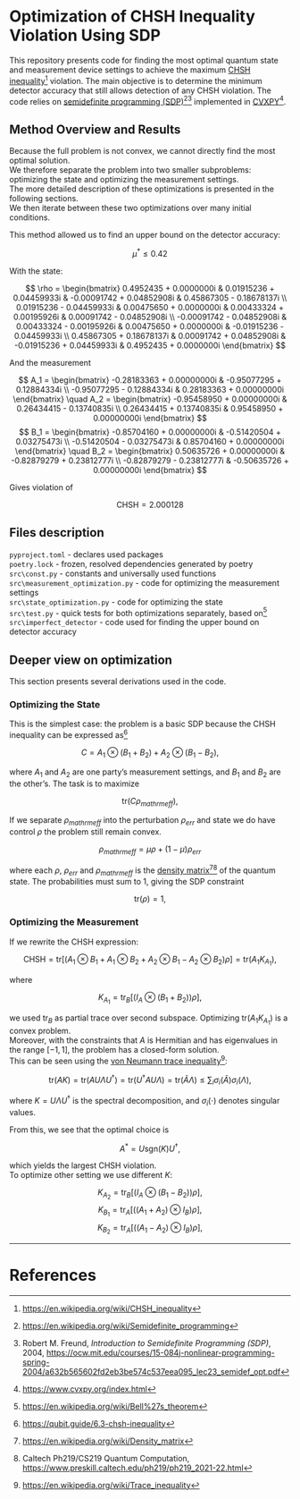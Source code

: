 # Optimization of CHSH Inequality Violation Using SDP

This repository presents code for finding the most optimal quantum state and measurement device settings to achieve the maximum [CHSH inequality](https://en.wikipedia.org/wiki/CHSH_inequality)[^1] violation. The main objective is to determine the minimum detector accuracy that still allows detection of any CHSH violation. The code relies on [semidefinite programming (SDP)](https://en.wikipedia.org/wiki/Semidefinite_programming)[^2][^3] implemented in [CVXPY](https://www.cvxpy.org/)[^4].

## Method Overview and Results

Because the full problem is not convex, we cannot directly find the most optimal solution.  
We therefore separate the problem into two smaller subproblems: optimizing the state and optimizing the measurement settings.  
The more detailed description of these optimizations is presented in the following sections.  
We then iterate between these two optimizations over many initial conditions.  

This method allowed us to find an upper bound on the detector accuracy:

$$
\mu^{*} \leq 0.42
$$

With the state:

$$
\rho = \begin{bmatrix}
0.4952435 + 0.0000000i & 0.01915236 + 0.04459933i & -0.00091742 + 0.04852908i & 0.45867305 - 0.18678137i \\
0.01915236 - 0.04459933i & 0.00475650 + 0.0000000i & 0.00433324 + 0.00195926i & 0.00091742 - 0.04852908i \\
-0.00091742 - 0.04852908i & 0.00433324 - 0.00195926i & 0.00475650 + 0.0000000i & -0.01915236 - 0.04459933i \\
0.45867305 + 0.18678137i & 0.00091742 + 0.04852908i & -0.01915236 + 0.04459933i & 0.4952435 + 0.0000000i
\end{bmatrix}
$$

And the measurement

$$
A_1 = \begin{bmatrix}
-0.28183363 + 0.00000000i & -0.95077295 + 0.12884334i \\
-0.95077295 - 0.12884334i & 0.28183363 + 0.00000000i
\end{bmatrix}
\quad
A_2 = \begin{bmatrix}
-0.95458950 + 0.00000000i & 0.26434415 - 0.13740835i \\
0.26434415 + 0.13740835i & 0.95458950 + 0.00000000i
\end{bmatrix}
$$
$$
B_1 = \begin{bmatrix}
-0.85704160 + 0.00000000i & -0.51420504 + 0.03275473i \\
-0.51420504 - 0.03275473i & 0.85704160 + 0.00000000i
\end{bmatrix}
\quad
B_2 = \begin{bmatrix}
0.50635726 + 0.00000000i & -0.82879279 + 0.23812777i \\
-0.82879279 - 0.23812777i & -0.50635726 + 0.00000000i
\end{bmatrix}
$$

Gives violation of

$$
\text{CHSH} = 2.000128
$$

## Files description

`pyproject.toml` - declares used packages  
`poetry.lock` - frozen, resolved dependencies generated by poetry  
`src\const.py` - constants and universally used functions  
`src\measurement_optimization.py` - code for optimizing the measurement settings  
`src\state_optimization.py` - code for optimizing the state  
`src\test.py` - quick tests for both optimizations separately, based on[^8]  
`src\imperfect_detector` - code used for finding the upper bound on detector accuracy  

## Deeper view on optimization

This section presents several derivations used in the code.

### Optimizing the State

This is the simplest case: the problem is a basic SDP because the CHSH inequality can be expressed as[^5]

$$
C = A_1 \otimes (B_1 + B_2) + A_2 \otimes (B_1 - B_2),
$$

where $A_1$ and $A_2$ are one party’s measurement settings, and $B_1$ and $B_2$ are the other’s. The task is to maximize 

$$
\text{tr}(C \rho_{mathrm{eff}}),
$$

If we separate $\rho_{mathrm{eff}}$ into the perturbation $\rho_{err}$ and state we do have control $\rho$ the problem still remain convex.

$$
\rho_{mathrm{eff}} = \mu \rho + (1 - \mu) \rho_{err}
$$

where each $\rho$, $\rho_{err}$ and $\rho_{mathrm{eff}}$ is the [density matrix](https://en.wikipedia.org/wiki/Density_matrix)[^6][^7] of the quantum state. The probabilities must sum to 1, giving the SDP constraint

$$
\text{tr}(\rho) = 1,
$$


### Optimizing the Measurement

If we rewrite the CHSH expression:

$$
\mathrm{CHSH} = \text{tr}\left[ \left( A_1 \otimes B_1 + A_1 \otimes B_2 + A_2 \otimes B_1 - A_2 \otimes B_2 \right) \rho \right] = \text{tr}(A_1 K_{A_1}),
$$

where

$$
K_{A_1} = \text{tr}_B \left[ \left( I_A \otimes (B_1 + B_2) \right) \rho \right],
$$

we used $\text{tr}_B$ as partial trace over second subspace. Optimizing $\text{tr}(A_1 K_{A_1})$ is a convex problem.  
Moreover, with the constraints that $A$ is Hermitian and has eigenvalues in the range $[-1, 1]$, the problem has a closed-form solution.  
This can be seen using the [von Neumann trace inequality](https://en.wikipedia.org/wiki/Trace_inequality)[^9]:

$$
\text{tr}(A K) = \text{tr}(A U \Lambda U^{\dagger}) = \text{tr}(U^{\dagger} A U  \Lambda) = \text{tr}(\tilde{A} \Lambda) \leq \sum_i \sigma_i(\tilde{A})  \sigma_i(\Lambda),
$$

where $K = U \Lambda U^{\dagger}$ is the spectral decomposition, and $\sigma_i(\cdot)$ denotes singular values.

From this, we see that the optimal choice is

$$
A^{*} = U  \mathrm{sgn}(K)  U^{\dagger},
$$

which yields the largest CHSH violation.  
To optimize other setting we use different $K$:

$$
K_{A_2} = \text{tr}_B \left[ \left( I_A \otimes (B_1 - B_2) \right) \rho \right],
$$
$$
K_{B_1} = \text{tr}_A \left[ \left( (A_1 + A_2) \otimes I_B \right) \rho \right],
$$
$$
K_{B_2} = \text{tr}_A \left[ \left( (A_1 - A_2) \otimes I_B \right) \rho \right],
$$

---

# References
[^1]: https://en.wikipedia.org/wiki/CHSH_inequality  
[^2]: https://en.wikipedia.org/wiki/Semidefinite_programming  
[^3]: Robert M. Freund, *Introduction to Semidefinite Programming (SDP)*, 2004, https://ocw.mit.edu/courses/15-084j-nonlinear-programming-spring-2004/a632b565602fd2eb3be574c537eea095_lec23_semidef_opt.pdf  
[^4]: https://www.cvxpy.org/index.html  
[^5]: https://qubit.guide/6.3-chsh-inequality  
[^6]: https://en.wikipedia.org/wiki/Density_matrix  
[^7]: Caltech Ph219/CS219 Quantum Computation, https://www.preskill.caltech.edu/ph219/ph219_2021-22.html  
[^8]: https://en.wikipedia.org/wiki/Bell%27s_theorem  
[^9]: https://en.wikipedia.org/wiki/Trace_inequality

